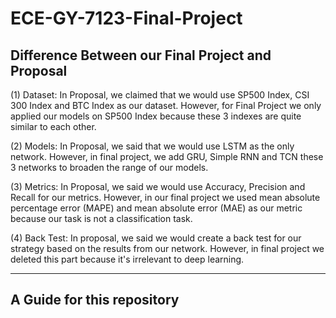 # ECE-GY-7123-Final-Project
##  Difference Between our Final Project and Proposal

(1) Dataset: In Proposal, we claimed that we would use SP500 Index, CSI 300 Index and BTC Index as our dataset. However, for Final Project we only applied our models on SP500 Index because these 3 indexes are quite similar to each other.

(2) Models: In Proposal, we said that we would use LSTM as the only network. However, in final project, we add GRU, Simple RNN and TCN these 3 networks to broaden the range of our models.

(3) Metrics: In Proposal, we said we would use Accuracy, Precision and Recall for our metrics. However, in our final project we used mean absolute percentage error (MAPE) and mean absolute error (MAE) as our metric because our task is not a classification task.

(4) Back Test: In proposal, we said we would create a back test for our strategy based on the results from our network. However, in final project we deleted this part because it's irrelevant to deep learning.

--------------------------------------------------------------------

## A Guide for this repository



